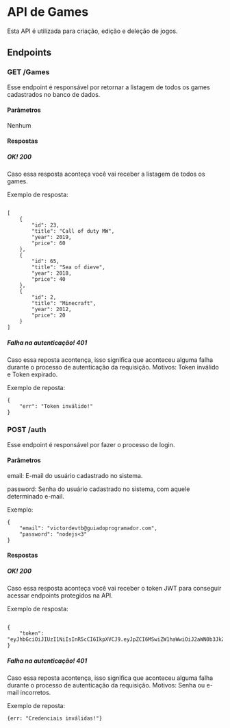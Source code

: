 # API de Games
Esta API é utilizada para criação, edição e deleção de jogos.
## Endpoints
### GET /Games
Esse endpoint é responsável por retornar a listagem de todos os games cadastrados no banco de dados.
#### Parâmetros
Nenhum
#### Respostas
##### OK! 200
Caso essa resposta aconteça você vai receber a listagem de todos os games.

Exemplo de resposta:
```

[
    {
        "id": 23,
        "title": "Call of duty MW",
        "year": 2019,
        "price": 60
    },
    {
        "id": 65,
        "title": "Sea of dieve",
        "year": 2018,
        "price": 40
    },
    {
        "id": 2,
        "title": "Minecraft",
        "year": 2012,
        "price": 20
    }
]
```
##### Falha na autenticação! 401
Caso essa reposta acontença, isso significa que aconteceu alguma falha durante o processo de autenticação da requisição. Motivos: Token inválido e Token expirado.

Exemplo de reposta:
```
{
    "err": "Token inválido!"
}

```

### POST /auth
Esse endpoint é responsável por fazer o processo de login.
#### Parâmetros
email: E-mail do usuário cadastrado no sistema.

password: Senha do usuário cadastrado no sistema, com aquele determinado e-mail.

Exemplo:
```
{
    "email": "victordevtb@guiadoprogramador.com",
    "password": "nodejs<3"
}
```
#### Respostas
##### OK! 200
Caso essa resposta aconteça você vai receber o token JWT para conseguir acessar endpoints protegidos na API.

Exemplo de resposta:
```

{
    "token": "eyJhbGciOiJIUzI1NiIsInR5cCI6IkpXVCJ9.eyJpZCI6MSwiZW1haWwiOiJ2aWN0b3JkZXZ0YkBndWlhZG9wcm9ncmFtYWRvci5jb20iLCJpYXQiOjE2MzQwNjkyODMsImV4cCI6MTYzNDI0MjA4M30.5rpGvihfiuZNnvzdm3IttYm0cYjtW7wGilrRAZhrgkI"
}
```
##### Falha na autenticação! 401
Caso essa reposta acontença, isso significa que aconteceu alguma falha durante o processo de autenticação da requisição. Motivos: Senha ou e-mail incorretos.

Exemplo de reposta:
```
{err: "Credenciais inválidas!"}
```

